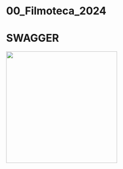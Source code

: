 # 00_Filmoteca_2024

# SWAGGER
<img src="https://github.com/user-attachments/assets/ffaf2268-4607-45c6-b147-a71ca9fd9ebe" width="300">

